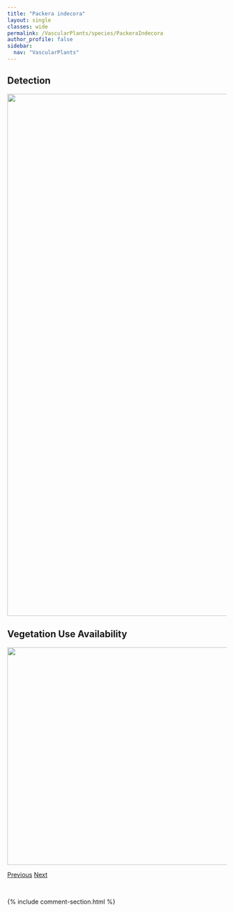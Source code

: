 ```yaml
---
title: "Packera indecora"
layout: single
classes: wide
permalink: /VascularPlants/species/PackeraIndecora
author_profile: false
sidebar:
  nav: "VascularPlants"
---
```


<h2>Detection</h2>

<a href="https://drive.google.com/uc?export=view&id=1b04dsjtgcXkXqxCOa9goFYLQan_zgFMJ">
<img src="https://drive.google.com/uc?export=view&id=1b04dsjtgcXkXqxCOa9goFYLQan_zgFMJ" height = "1200" width = "800">
</a>


<h2>Vegetation Use Availability</h2>

<a href="https://drive.google.com/uc?export=view&id=1RIFSCwo3iOBs-S6b-6aNEU7F0Z74sQHG">
<img src="https://drive.google.com/uc?export=view&id=1RIFSCwo3iOBs-S6b-6aNEU7F0Z74sQHG" height = "500" width = "1000">
</a>


<a href="/DevelopmentWebsite/VascularPlants/species/PackeraCana" class="pagination--pager" title="Woolly Groundsel">Previous</a> <a href="/DevelopmentWebsite/VascularPlants/species/PackeraPaupercula" class="pagination--pager" title="Balsam Groundsel">Next</a>

<p>&nbsp;</p>

{% include comment-section.html %}

